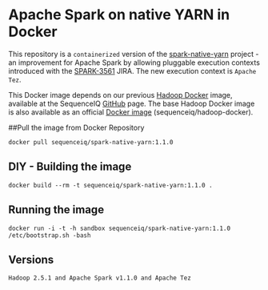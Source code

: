 Apache Spark on native YARN in Docker
==========

This repository is a `containerized` version of the [spark-native-yarn](https://github.com/hortonworks/spark-native-yarn) project - an improvement for Apache Spark by allowing pluggable execution contexts introduced with the [SPARK-3561](https://issues.apache.org/jira/browse/SPARK-3561) JIRA. The new execution context is `Apache Tez`.

This Docker image depends on our previous [Hadoop Docker](https://github.com/sequenceiq/hadoop-docker) image, available at the SequenceIQ [GitHub](https://github.com/sequenceiq) page. The base Hadoop Docker image is also available as an official [Docker image](https://registry.hub.docker.com/u/sequenceiq/hadoop-docker/) (sequenceiq/hadoop-docker).

##Pull the image from Docker Repository
```
docker pull sequenceiq/spark-native-yarn:1.1.0
```

## DIY - Building the image
```
docker build --rm -t sequenceiq/spark-native-yarn:1.1.0 .
```

## Running the image
```
docker run -i -t -h sandbox sequenceiq/spark-native-yarn:1.1.0 /etc/bootstrap.sh -bash
```

## Versions
```
Hadoop 2.5.1 and Apache Spark v1.1.0 and Apache Tez
```
